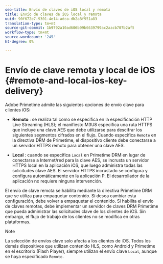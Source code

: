 ```yaml
---
seo-title: Envío de claves de iOS local y remota
title: Envío de claves de iOS local y remota
uuid: 90f672e7-9301-4e14-adca-db2a8f951a83
translation-type: tm+mt
source-git-commit: 1b9792a10ad606b99b6639799ac2aacb707b2af5
workflow-type: tm+mt
source-wordcount: '245'
ht-degree: 0%

---
```



# Envío de clave remota y local de iOS {#remote-and-local-ios-key-delivery}

Adobe Primetime admite las siguientes opciones de envío clave para clientes iOS:

* **Remoto** : se realiza tal como se especifica en la especificación HTTP Live Streaming (HLS); el manifiesto M3U8 especifica una ruta HTTPS que incluye una clave AES que debe utilizarse para descifrar los siguientes segmentos cifrados en el flujo. Cuando especifica `Remote` en la directiva DRM de Primetime, el dispositivo cliente debe conectarse a un servidor HTTPS remoto para obtener una clave AES.

* **Local** : cuando se especifica  `Local` en Primetime DRM en lugar de conectarse a Internet/red para la clave AES, se incrusta un servidor HTTPS local en la aplicación iOS, que luego administra todas las solicitudes clave AES. El servidor HTTPS incrustado se configura y configura automáticamente en la aplicación P. El desarrollador de la aplicación no requiere ninguna intervención.

El envío de clave remota se habilita mediante la directiva Primetime DRM que se utiliza para empaquetar contenido. Si desea cambiar esta configuración, debe volver a empaquetar el contenido. Si habilita el envío de claves remotas, debe implementar un servidor de claves DRM Primetime que pueda administrar las solicitudes clave de los clientes de iOS. Sin embargo, el flujo de trabajo de los clientes no se modifica en otras plataformas.

>[!NOTE]
>
>La selección de envíos clave solo afecta a los clientes de iOS. Todos los demás dispositivos que utilizan contenido HLS, como Android y Primetime en el escritorio (Flash Player), siempre utilizan el envío clave `Local`, aunque se haya especificado `Remote`.

